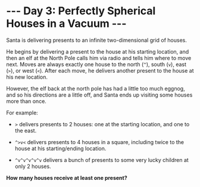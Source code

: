 # --- Day 3: Perfectly Spherical Houses in a Vacuum ---

Santa is delivering presents to an infinite two-dimensional grid of houses.

He begins by delivering a present to the house at his starting location, and then an elf at the North Pole calls him via radio and tells him where to move next.
Moves are always exactly one house to the north (`^`), south (`v`), east (`>`), or west (`<`).
After each move, he delivers another present to the house at his new location.

However, the elf back at the north pole has had a little too much eggnog, and so his directions are a little off, and Santa ends up visiting some houses more than once.

For example:

- `>` delivers presents to 2 houses: one at the starting location, and one to the east.

- `^>v<` delivers presents to 4 houses in a square, including twice to the house at his starting/ending location.

- `^v^v^v^v^v` delivers a bunch of presents to some very lucky children at only 2 houses.

**How many houses receive at least one present?**
